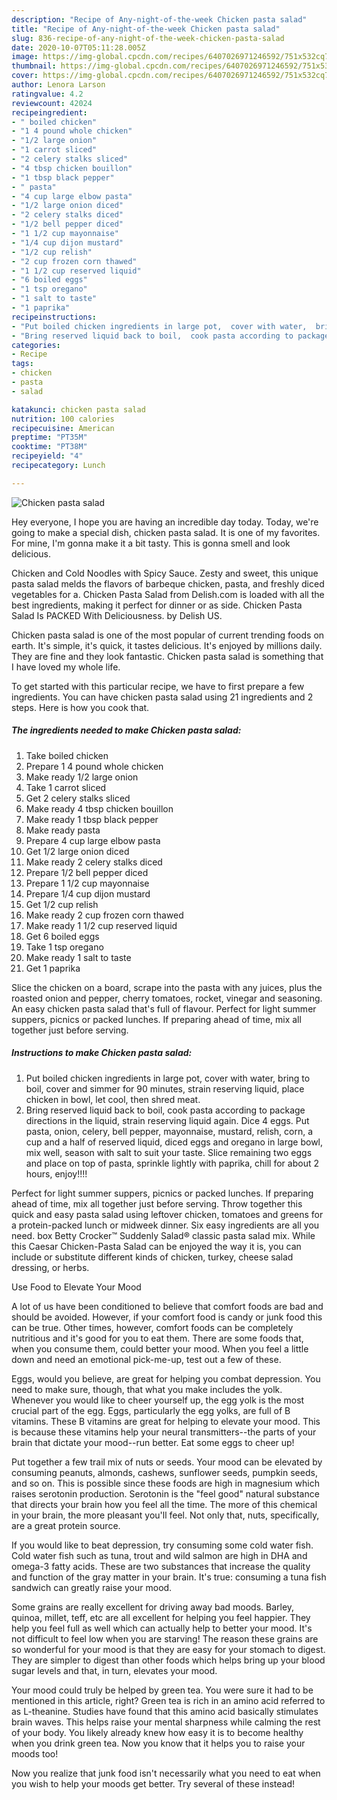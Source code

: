 ```yaml
---
description: "Recipe of Any-night-of-the-week Chicken pasta salad"
title: "Recipe of Any-night-of-the-week Chicken pasta salad"
slug: 836-recipe-of-any-night-of-the-week-chicken-pasta-salad
date: 2020-10-07T05:11:28.005Z
image: https://img-global.cpcdn.com/recipes/6407026971246592/751x532cq70/chicken-pasta-salad-recipe-main-photo.jpg
thumbnail: https://img-global.cpcdn.com/recipes/6407026971246592/751x532cq70/chicken-pasta-salad-recipe-main-photo.jpg
cover: https://img-global.cpcdn.com/recipes/6407026971246592/751x532cq70/chicken-pasta-salad-recipe-main-photo.jpg
author: Lenora Larson
ratingvalue: 4.2
reviewcount: 42024
recipeingredient:
- " boiled chicken"
- "1 4 pound whole chicken"
- "1/2 large onion"
- "1 carrot sliced"
- "2 celery stalks sliced"
- "4 tbsp chicken bouillon"
- "1 tbsp black pepper"
- " pasta"
- "4 cup large elbow pasta"
- "1/2 large onion diced"
- "2 celery stalks diced"
- "1/2 bell pepper diced"
- "1 1/2 cup mayonnaise"
- "1/4 cup dijon mustard"
- "1/2 cup relish"
- "2 cup frozen corn thawed"
- "1 1/2 cup reserved liquid"
- "6 boiled eggs"
- "1 tsp oregano"
- "1 salt to taste"
- "1 paprika"
recipeinstructions:
- "Put boiled chicken ingredients in large pot,  cover with water,  bring to boil,  cover and simmer for 90 minutes,  strain reserving liquid,  place chicken in bowl,  let cool,  then shred meat."
- "Bring reserved liquid back to boil,  cook pasta according to package directions in the liquid,  strain reserving liquid again.  Dice 4 eggs. Put pasta, onion, celery, bell pepper,  mayonnaise, mustard,  relish,  corn, a cup and a half of reserved liquid, diced eggs and oregano in large bowl,  mix well,  season with salt to suit your taste. Slice remaining two eggs and place on top of pasta,  sprinkle lightly with paprika,  chill for about 2 hours,  enjoy!!!!"
categories:
- Recipe
tags:
- chicken
- pasta
- salad

katakunci: chicken pasta salad 
nutrition: 100 calories
recipecuisine: American
preptime: "PT35M"
cooktime: "PT38M"
recipeyield: "4"
recipecategory: Lunch

---
```



![Chicken pasta salad](https://img-global.cpcdn.com/recipes/6407026971246592/751x532cq70/chicken-pasta-salad-recipe-main-photo.jpg)

Hey everyone, I hope you are having an incredible day today. Today, we're going to make a special dish, chicken pasta salad. It is one of my favorites. For mine, I'm gonna make it a bit tasty. This is gonna smell and look delicious.

Chicken and Cold Noodles with Spicy Sauce. Zesty and sweet, this unique pasta salad melds the flavors of barbeque chicken, pasta, and freshly diced vegetables for a. Chicken Pasta Salad from Delish.com is loaded with all the best ingredients, making it perfect for dinner or as side. Chicken Pasta Salad Is PACKED With Deliciousness. by Delish US.

Chicken pasta salad is one of the most popular of current trending foods on earth. It's simple, it's quick, it tastes delicious. It's enjoyed by millions daily. They are fine and they look fantastic. Chicken pasta salad is something that I have loved my whole life.


To get started with this particular recipe, we have to first prepare a few ingredients. You can have chicken pasta salad using 21 ingredients and 2 steps. Here is how you cook that.

<!--inarticleads1-->

##### The ingredients needed to make Chicken pasta salad:

1. Take  boiled chicken
1. Prepare 1 4 pound whole chicken
1. Make ready 1/2 large onion
1. Take 1 carrot sliced
1. Get 2 celery stalks sliced
1. Make ready 4 tbsp chicken bouillon
1. Make ready 1 tbsp black pepper
1. Make ready  pasta
1. Prepare 4 cup large elbow pasta
1. Get 1/2 large onion diced
1. Make ready 2 celery stalks diced
1. Prepare 1/2 bell pepper diced
1. Prepare 1 1/2 cup mayonnaise
1. Prepare 1/4 cup dijon mustard
1. Get 1/2 cup relish
1. Make ready 2 cup frozen corn thawed
1. Make ready 1 1/2 cup reserved liquid
1. Get 6 boiled eggs
1. Take 1 tsp oregano
1. Make ready 1 salt to taste
1. Get 1 paprika


Slice the chicken on a board, scrape into the pasta with any juices, plus the roasted onion and pepper, cherry tomatoes, rocket, vinegar and seasoning. An easy chicken pasta salad that&#39;s full of flavour. Perfect for light summer suppers, picnics or packed lunches. If preparing ahead of time, mix all together just before serving. 

<!--inarticleads2-->

##### Instructions to make Chicken pasta salad:

1. Put boiled chicken ingredients in large pot,  cover with water,  bring to boil,  cover and simmer for 90 minutes,  strain reserving liquid,  place chicken in bowl,  let cool,  then shred meat.
1. Bring reserved liquid back to boil,  cook pasta according to package directions in the liquid,  strain reserving liquid again.  Dice 4 eggs. Put pasta, onion, celery, bell pepper,  mayonnaise, mustard,  relish,  corn, a cup and a half of reserved liquid, diced eggs and oregano in large bowl,  mix well,  season with salt to suit your taste. Slice remaining two eggs and place on top of pasta,  sprinkle lightly with paprika,  chill for about 2 hours,  enjoy!!!!


Perfect for light summer suppers, picnics or packed lunches. If preparing ahead of time, mix all together just before serving. Throw together this quick and easy pasta salad using leftover chicken, tomatoes and greens for a protein-packed lunch or midweek dinner. Six easy ingredients are all you need. box Betty Crocker™ Suddenly Salad® classic pasta salad mix. While this Caesar Chicken-Pasta Salad can be enjoyed the way it is, you can include or substitute different kinds of chicken, turkey, cheese salad dressing, or herbs. 

Use Food to Elevate Your Mood


A lot of us have been conditioned to believe that comfort foods are bad and should be avoided. However, if your comfort food is candy or junk food this can be true. Other times, however, comfort foods can be completely nutritious and it's good for you to eat them. There are some foods that, when you consume them, could better your mood. When you feel a little down and need an emotional pick-me-up, test out a few of these.

Eggs, would you believe, are great for helping you combat depression. You need to make sure, though, that what you make includes the yolk. Whenever you would like to cheer yourself up, the egg yolk is the most crucial part of the egg. Eggs, particularly the egg yolks, are full of B vitamins. These B vitamins are great for helping to elevate your mood. This is because these vitamins help your neural transmitters--the parts of your brain that dictate your mood--run better. Eat some eggs to cheer up!

Put together a few trail mix of nuts or seeds. Your mood can be elevated by consuming peanuts, almonds, cashews, sunflower seeds, pumpkin seeds, and so on. This is possible since these foods are high in magnesium which raises serotonin production. Serotonin is the "feel good" natural substance that directs your brain how you feel all the time. The more of this chemical in your brain, the more pleasant you'll feel. Not only that, nuts, specifically, are a great protein source.

If you would like to beat depression, try consuming some cold water fish. Cold water fish such as tuna, trout and wild salmon are high in DHA and omega-3 fatty acids. These are two substances that increase the quality and function of the gray matter in your brain. It's true: consuming a tuna fish sandwich can greatly raise your mood. 

Some grains are really excellent for driving away bad moods. Barley, quinoa, millet, teff, etc are all excellent for helping you feel happier. They help you feel full as well which can actually help to better your mood. It's not difficult to feel low when you are starving! The reason these grains are so wonderful for your mood is that they are easy for your stomach to digest. They are simpler to digest than other foods which helps bring up your blood sugar levels and that, in turn, elevates your mood.

Your mood could truly be helped by green tea. You were sure it had to be mentioned in this article, right? Green tea is rich in an amino acid referred to as L-theanine. Studies have found that this amino acid basically stimulates brain waves. This helps raise your mental sharpness while calming the rest of your body. You likely already knew how easy it is to become healthy when you drink green tea. Now you know that it helps you to raise your moods too!

Now you realize that junk food isn't necessarily what you need to eat when you wish to help your moods get better. Try several of these instead!

